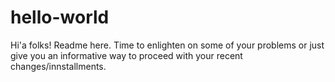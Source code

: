 hello-world
===================

Hi'a folks! Readme here. Time to enlighten on some of your problems or just give you an informative way to proceed with your recent changes/innstallments.

